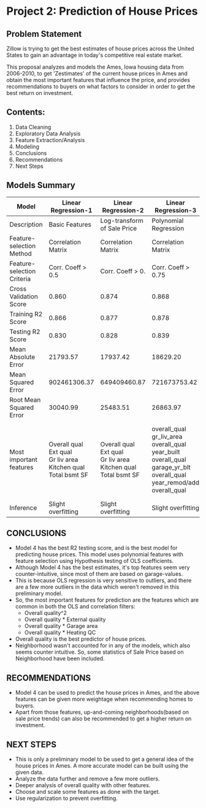 # Project 2: Prediction of House Prices

## Problem Statement

Zillow is trying to get the best estimates of house prices across the United States to gain an advantage in today's competitive real estate market.

This proposal analyzes and models the Ames, Iowa housing data from 2006-2010, to get 'Zestimates' of the current house prices in Ames and obtain the most important features that influence the price, and provides recommendations to buyers on what factors to consider in order to get the best return on investment.

## Contents:

1. Data Cleaning
2. Exploratory Data Analysis
3. Feature Extraction/Analysis
4. Modeling
5. Conclusions
6. Recommendations
7. Next Steps

## Models Summary

| Model                      	| Linear Regression-1                                                       	| Linear Regression-2                                                      	| Linear Regression-3                                                                                                              	| Linear Regression-4                                                                                                                              	|
|----------------------------	|---------------------------------------------------------------------------	|--------------------------------------------------------------------------	|----------------------------------------------------------------------------------------------------------------------------------	|--------------------------------------------------------------------------------------------------------------------------------------------------	|
| Description                	| Basic Features                                                            	| Log-transform of Sale Price                                              	| Polynomial Regression                                                                                                            	| Polynomial Regression                                                                                                                            	|
| Feature-selection Method   	| Correlation Matrix                                                        	| Correlation Matrix                                                       	| Correlation Matrix                                                                                                               	| OLS Hypothesis Testing                                                                                                                           	|
| Feature-selection Criteria 	| Corr. Coeff > 0.5                                                         	| Corr. Coeff > 0.                                                         	| Corr. Coeff > 0.75                                                                                                               	| p_value < 0.04                                                                                                                                   	|
| Cross Validation Score     	| 0.860                                                                     	| 0.874                                                                    	| 0.868                                                                                                                            	| 0.872                                                                                                                                            	|
| Training R2 Score          	| 0.866                                                                     	| 0.877                                                                    	| 0.878                                                                                                                            	| 0.861                                                                                                                                            	|
| Testing R2 Score           	| 0.830                                                                     	| 0.828                                                                    	| 0.839                                                                                                                            	| 0.893                                                                                                                                            	|
| Mean Absolute Error        	| 21793.57                                                                  	| 17937.42                                                                 	| 18629.20                                                                                                                         	| 16560.80                                                                                                                                         	|
| Mean Squared Error         	| 902461306.37                                                              	| 649409460.87                                                             	| 721673753.42                                                                                                                     	| 524826604.87                                                                                                                                     	|
| Root Mean Squared Error    	| 30040.99                                                                  	| 25483.51                                                                 	| 26863.97                                                                                                                         	| 22909.09                                                                                                                                         	|
| Most important features    	| Overall qual<br>Ext qual<br>Gr liv area<br>Kitchen qual<br>Total bsmt SF  	| Overall qual<br>Ext qual<br>Gr liv area<br>Kitchen qual<br>Total bsmt SF 	| overall_qual gr_liv_area<br>overall_qual year_built<br>overall_qual garage_yr_blt<br>overall_qual year_remod/add<br>overall_qual 	| overall_qual garage_area<br>overall_qual garage_cars<br>overall_qual garage_yr_blt<br>1st_flr_sf garage_type_Detchd<br>garage_area garage_yr_blt 	|
| Inference                  	| Slight overfitting                                                        	| Slight overfitting                                                       	| Slight overfitting                                                                                                               	| Slight underfitting                                                                                                                              	|

## CONCLUSIONS
- Model 4 has the best R2 testing score, and is the best model for predicting house prices. This model uses polynomial features with feature selection using Hypothesis testing of OLS coefficients.
- Although Model 4 has the best estimates, it's top features seem very counter-intuitive, since most of them are based on garage-values.
- This is because OLS regression is very sensitive to outliers, and there are a few more outliers in the data which weren't removed in this preliminary model.
- So, the most important features for prediction are the features which are common in both the OLS and correlation filters:
    - Overall quality^2
    - Overall quality * External quality
    - Overall quality * Garage area
    - Overall quality * Heating QC
- Overall quality is the best predictor of house prices.
- Neighborhood wasn't accounted for in any of the models, which also seems counter intuitive. So, some statistics of Sale Price based on Neighborhood have been included.


## RECOMMENDATIONS
- Model 4 can be used to predict the house prices in Ames, and the above features can be given more weightage when recommending homes to buyers.
- Apart from those features, up-and-coming neighborhoods(based on sale price trends) can also be recommended to get a higher return on investment.


## NEXT STEPS
- This is only a  preliminary model to be used to get a general idea of the house prices in Ames. A more accurate model can be built using the given data.
- Analyze the data further and remove a few more outliers.
- Deeper analysis of overall quality with other features.
- Choose and scale some features as done with the target.
- Use regularization to prevent overfitting.

